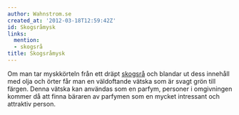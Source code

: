 ```yaml
---
author: Wahnstrom.se
created_at: '2012-03-18T12:59:42Z'
id: Skogsråmysk
links:
  mention:
  - skogsrå
title: Skogsråmysk
---
```


Om man tar myskkörteln från ett dräpt [skogsrå] och blandar ut dess innehåll med olja och örter får
man en väldoftande vätska som är svagt grön till färgen. Denna vätska kan användas som en parfym,
personer i omgivningen kommer då att finna bäraren av parfymen som en mycket intressant och
attraktiv person.

  [skogsrå]: skogsrå